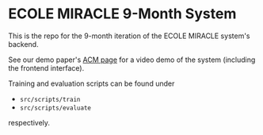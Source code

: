 # ECOLE MIRACLE 9-Month System
This is the repo for the 9-month iteration of the ECOLE MIRACLE system's backend. 

See our demo paper's [ACM page](https://dl.acm.org/doi/10.1145/3664647.3684993) for a video demo of the system (including the frontend interface).

Training and evaluation scripts can be found under
- `src/scripts/train`
- `src/scripts/evaluate`
  
respectively.

